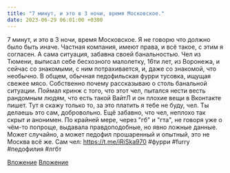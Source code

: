 ```yaml
---
title: "7 минут, и это в 3 ночи, время Московское."
date: 2023-06-29 06:01:00 +0300
---
```


7 минут, и это в 3 ночи, время Московское.
Я не говорю что должно было быть иначе. Частная компания, имеют права, и всё такое, с этим я согласен.
А сама ситуация, забавна своей банальностью. Чел из Тюмени, выписал себе бесхозного малолетку, 16ти лет, из Воронежа, и сейчас со знакомыми, с ним потрахивается, и, даже со знакомой, что необычно. В общем, обычная педофильская фурри тусовка, ищущая свежее мясо.
Собственно почему рассказываю о столь банальной ситуации. Поймал кринж с того, что этот чел, пытался нести весть рандомным людям, что есть такой ВайтЛ и он плохие вещи в Вконтакте пишет.
Тут я скажу только то, за это платить я тебе не буду, чел. Ты делаешь это сам, добровольно.
Ещё забавно, что чел, неплохо так скрыт и анонимен. По крайней мере, через "гб" и "гта", не говоря уже о чём-то попроще, выдавала правдоподобные, но явно ложные данные. Может случайно, а может педофил прошаренный и опытный, это не Москва всё же.
Сам чел: https://t.me/iRiSka970
#фурри #furry #педофилия #лгбт


[Вложение](https://vk.com/photo41076938_457250104)
[Вложение](https://vk.com/photo41076938_457250105)
